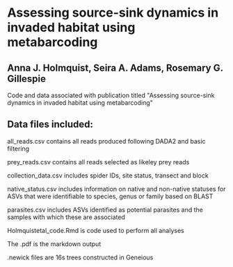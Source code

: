 # Assessing source-sink dynamics in invaded habitat using metabarcoding
## Anna J. Holmquist, Seira A. Adams, Rosemary G. Gillespie

Code and data associated with publication titled "Assessing source-sink dynamics in invaded habitat using metabarcoding"

## Data files included: 

all_reads.csv contains all reads produced following DADA2 and basic filtering

prey_reads.csv contains all reads selected as likeley prey reads

collection_data.csv includes spider IDs, site status, transect and block

native_status.csv includes information on native and non-native statuses for ASVs that were identifiable to species, genus or family based on BLAST

parasites.csv includes ASVs identified as potential parasites and the samples with which these are associated

Holmquistetal_code.Rmd is code used to perform all analyses

The .pdf is the  markdown output

.newick files are 16s trees constructed in Geneious
